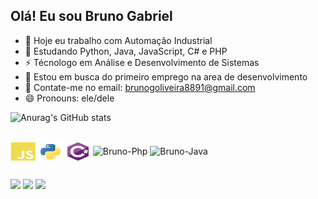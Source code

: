 ## Olá! Eu sou Bruno Gabriel

- 🔭 Hoje eu trabalho com Automação Industrial 
- 🌱 Estudando Python, Java, JavaScript, C# e PHP
- ⚡ Técnologo em Análise e Desenvolvimento de Sistemas
- 🤔 Estou em busca do primeiro emprego na area de desenvolvimento
- 💬 Contate-me no email: brunogoliveira8891@gmail.com
- 😄 Pronouns: ele/dele

![Anurag's GitHub stats](https://github-readme-stats.vercel.app/api?username=BruninhoG15&show_icons=true)
<div style="display: inline_block"><br>
  <img align="center" alt="Bruno-Js" height="30" width="40" src="https://raw.githubusercontent.com/devicons/devicon/master/icons/javascript/javascript-plain.svg">
  <img align="center" alt="Bruno-Python" height="30" width="40" src="https://raw.githubusercontent.com/devicons/devicon/master/icons/python/python-original.svg">
  <img align="center" alt="Bruno-Csharp" height="30" width="40" src="https://raw.githubusercontent.com/devicons/devicon/master/icons/csharp/csharp-original.svg">
  <img align="center" alt="Bruno-Php" height="30" width="40" src="https://cdn.jsdelivr.net/gh/devicons/devicon@latest/icons/php/php-original.svg">
  <img align="center" alt="Bruno-Java" height="30" width="40" src="https://cdn.jsdelivr.net/gh/devicons/devicon@latest/icons/java/java-plain-wordmark.svg" />
          
</div>

  ##

<div> 
  
  <a href="https://instagram.com/bruninhogoliveira" target="_blank"><img src="https://img.shields.io/badge/-Instagram-%23E4405F?style=for-the-badge&logo=instagram&logoColor=white" target="_blank"></a>
  <a href = "mailto:brunogoliveira8891@gmail.com"><img src="https://img.shields.io/badge/-Gmail-%23333?style=for-the-badge&logo=gmail&logoColor=white" target="_blank"></a>
  <a href="https://www.linkedin.com/in/bruno-gabriel-de-oliveira-530209207/" target="_blank"><img src="https://img.shields.io/badge/-LinkedIn-%230077B5?style=for-the-badge&logo=linkedin&logoColor=white" target="_blank"></a> 
  
</div>
